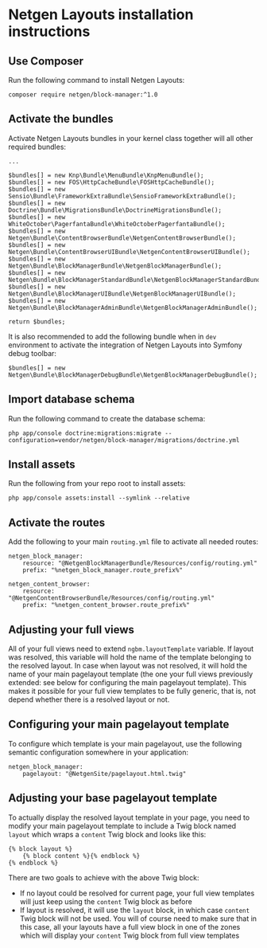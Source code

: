 Netgen Layouts installation instructions
========================================

Use Composer
------------

Run the following command to install Netgen Layouts:

```
composer require netgen/block-manager:^1.0
```

Activate the bundles
--------------------

Activate Netgen Layouts bundles in your kernel class together will all other
required bundles:

```
...

$bundles[] = new Knp\Bundle\MenuBundle\KnpMenuBundle();
$bundles[] = new FOS\HttpCacheBundle\FOSHttpCacheBundle();
$bundles[] = new Sensio\Bundle\FrameworkExtraBundle\SensioFrameworkExtraBundle();
$bundles[] = new Doctrine\Bundle\MigrationsBundle\DoctrineMigrationsBundle();
$bundles[] = new WhiteOctober\PagerfantaBundle\WhiteOctoberPagerfantaBundle();
$bundles[] = new Netgen\Bundle\ContentBrowserBundle\NetgenContentBrowserBundle();
$bundles[] = new Netgen\Bundle\ContentBrowserUIBundle\NetgenContentBrowserUIBundle();
$bundles[] = new Netgen\Bundle\BlockManagerBundle\NetgenBlockManagerBundle();
$bundles[] = new Netgen\Bundle\BlockManagerStandardBundle\NetgenBlockManagerStandardBundle();
$bundles[] = new Netgen\Bundle\BlockManagerUIBundle\NetgenBlockManagerUIBundle();
$bundles[] = new Netgen\Bundle\BlockManagerAdminBundle\NetgenBlockManagerAdminBundle();

return $bundles;
```

It is also recommended to add the following bundle when in `dev` environment to
activate the integration of Netgen Layouts into Symfony debug toolbar:

```
$bundles[] = new Netgen\Bundle\BlockManagerDebugBundle\NetgenBlockManagerDebugBundle();
```

Import database schema
----------------------

Run the following command to create the database schema:

```
php app/console doctrine:migrations:migrate --configuration=vendor/netgen/block-manager/migrations/doctrine.yml
```

Install assets
--------------

Run the following from your repo root to install assets:

```
php app/console assets:install --symlink --relative
```

Activate the routes
-------------------

Add the following to your main `routing.yml` file to activate all needed routes:

```
netgen_block_manager:
    resource: "@NetgenBlockManagerBundle/Resources/config/routing.yml"
    prefix: "%netgen_block_manager.route_prefix%"

netgen_content_browser:
    resource: "@NetgenContentBrowserBundle/Resources/config/routing.yml"
    prefix: "%netgen_content_browser.route_prefix%"
```

Adjusting your full views
-------------------------

All of your full views need to extend `ngbm.layoutTemplate` variable. If layout
was resolved, this variable will hold the name of the template belonging to the
resolved layout. In case when layout was not resolved, it will hold the name of
your main pagelayout template (the one your full views previously extended: see
below for configuring the main pagelayout template). This makes it possible for
your full view templates to be fully generic, that is, not depend whether there
is a resolved layout or not.

Configuring your main pagelayout template
-----------------------------------------

To configure which template is your main pagelayout, use the following semantic
configuration somewhere in your application:

```
netgen_block_manager:
    pagelayout: "@NetgenSite/pagelayout.html.twig"
```

Adjusting your base pagelayout template
---------------------------------------

To actually display the resolved layout template in your page, you need to
modify your main pagelayout template to include a Twig block named `layout`
which wraps a `content` Twig block and looks like this:

```
{% block layout %}
    {% block content %}{% endblock %}
{% endblock %}
```

There are two goals to achieve with the above Twig block:

* If no layout could be resolved for current page, your full view templates will
  just keep using the `content` Twig block as before
* If layout is resolved, it will use the `layout` block, in which case `content`
  Twig block will not be used. You will of course need to make sure that in this
  case, all your layouts have a full view block in one of the zones which will
  display your `content` Twig block from full view templates
